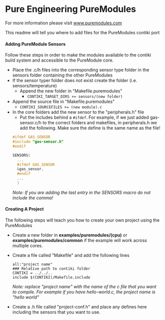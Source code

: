 # Pure Engineering PureModules
For more information please visit www.puremodules.com

This readme will tell you where to add files for the PureModules contiki port

#### Adding PureModule Sensors

Follow these steps in order to make the modules available to the contiki build system and accessible to the PureModule core.

- Place the .c/h files into the corresponding sensor type folder in the sensors folder containing the other PureModules
- If the sensor typer folder does not exist create the folder (i.e. sensors/temperature)
  - Append the new folder in "Makefile.puremodules"
    - `CONTIKI_TARGET_DIRS += sensors/(new folder)`
- Append the source file in "Makefile.puremodules"
  - `CONTIKI_SOURCEFILES += (new module).c`
- In the core folders add the new sensor to the "peripherals.h" file
  - Put the includes behind a `#ifdef`. For example, if we just added gas-sensor.c/h to the correct folders and makefiles, in peripherals.h we add the following. Make sure the define is the same name as the file!
  ```c
  #ifdef GAS_SENSOR
  #include "gas-sensor.h"
  #endif

  SENSORS(
    ...
    #ifdef GAS_SENSOR
    &gas_sensor,
    #endif
    ...
    )
  ```
  *Note: If you are adding the last entry in the SENSORS macro do not include the comma!*

#### Creating A Project
The following steps will teach you how to create your own project using the PureModules

- Create a new folder in **examples/puremodules/(cpu)** or **examples/puremodules/common** if the example will work across multiple cores.
- Create a file called "Makefile" and add the following lines

      all:"project name"
      ### Relative path to contiki folder
      CONTIKI = ../../..
      include $(CONTIKI)/Makefile.include

  *Note: replace "project name" with the name of the c file that you want to compile. For example if you have hello-world.c, the project name is "hello world"*
- Create a .h file called "project-conf.h" and place any defines here including the sensors that you want to use.
